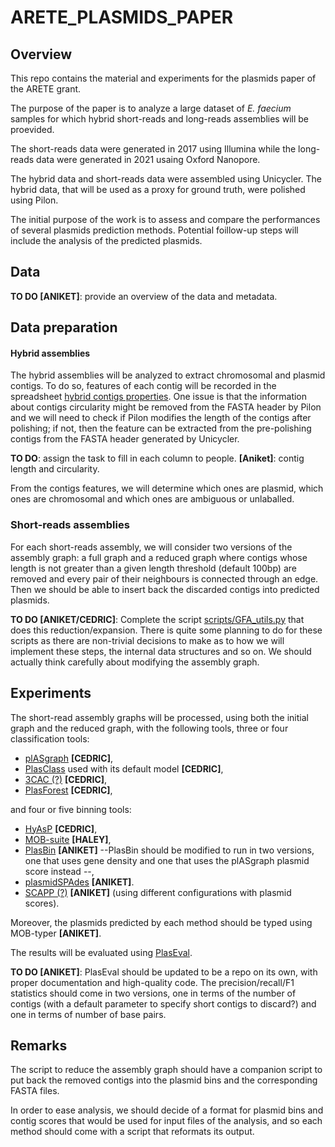 # ARETE_PLASMIDS_PAPER

## Overview

This repo contains the material and experiments for the plasmids paper of the ARETE grant.

The purpose of the paper is to analyze a large dataset of *E. faecium* samples for which hybrid short-reads and long-reads assemblies will be proevided.  

The short-reads data were generated in 2017 using Illumina while the long-reads data were generated in 2021 usaing Oxford Nanopore.

The hybrid data and short-reads data were assembled using Unicycler. The hybrid data, that will be used as a proxy for ground truth, were polished using Pilon.

The initial purpose of the work is to assess and compare the performances of several plasmids prediction methods. Potential foillow-up steps will include the analysis of the predicted plasmids.

## Data

**TO DO [ANIKET]**: provide an overview of the data and metadata.

## Data preparation

#### Hybrid assemblies

The hybrid assemblies will be analyzed to extract chromosomal and plasmid contigs. To do so, features of each contig will be recorded in the spreadsheet
<a href="https://docs.google.com/spreadsheets/d/1TYZfiw3Tucnz9zZE81R3uaRorE0WGbjU6eGbrT2gTYI">hybrid contigs properties</a>. One issue is that the information about contigs circularity might be removed from the FASTA header by Pilon and we will need to check if Pilon modifies the length of the contigs after polishing; if not, then the feature can be extracted from the pre-polishing contigs from the FASTA header generated by Unicycler.

**TO DO**: assign the task to fill in each column to people. **[Aniket]**: contig length and circularity.

From the contigs features, we will determine which ones are plasmid, which ones are chromosomal and which ones are ambiguous or unlaballed.

### Short-reads assemblies

For each short-reads assembly, we will consider two versions of the assembly graph: a full graph and a reduced graph where contigs whose length is not greater than a given length threshold (default 100bp) are removed and every pair of their neighbours is connected through an edge. Then we should be able to insert back the discarded contigs into predicted plasmids.

**TO DO [ANIKET/CEDRIC]**:  Complete the script [scripts/GFA_utils.py](scripts/GFA_utils.py) that does this reduction/expansion. There is quite some planning to do for these scripts as there are non-trivial decisions to make as to how we will implement these steps, the internal data structures and so on. We should actually think carefully about modifying the assembly graph.

## Experiments

The short-read assembly graphs will be processed, using both the initial graph and the reduced graph, with the following tools, three or four classification tools:
- <a href="https://github.com/cchauve/plASgraph">plASgraph</a> **[CEDRIC]**,
- <a href="https://github.com/Shamir-Lab/PlasClass">PlasClass</a> used with its default model **[CEDRIC]**,
- <a href="https://github.com/Shamir-Lab/3CAC">3CAC (?)</a> **[CEDRIC]**,
- <a href="">PlasForest</a> **[CEDRIC]**,  

and four or five binning tools:  
- <a href="https://github.com/cchauve/HyAsP">HyAsP</a> **[CEDRIC]**,
- <a href="https://github.com/phac-nml/mob-suite">MOB-suite</a> **[HALEY]**,
- <a href="https://github.com/cchauve/PlasBin">PlasBin</a> **[ANIKET]** --PlasBin should be modified to run in two versions, one that uses gene density and one that uses the plASgraph plasmid score instead --,
- <a href="https://cab.spbu.ru/software/plasmid-spades/">plasmidSPAdes</a> **[ANIKET]**.
- <a href="https://github.com/Shamir-Lab/SCAPP">SCAPP (?)</a> **[ANIKET]** (using different configurations with plasmid scores).

Moreover, the plasmids predicted by each method should be typed using MOB-typer **[ANIKET]**.

The results will be evaluated using <a href="https://github.com/acme92/PlasEval">PlasEval</a>.

**TO DO [ANIKET]**: PlasEval should be updated to be a repo on its own, with proper documentation and high-quality code.  The precision/recall/F1 statistics should come in two versions, one in terms of the number of contigs (with a default parameter to specify short contigs to discard?) and one in terms of number of base pairs.

## Remarks

The script to reduce the assembly graph should have a companion script to put back the removed contigs into the plasmid bins and the corresponding FASTA files.  

In order to ease analysis, we should decide of a format for plasmid bins and contig scores that would be used for input files of the analysis, and so each method should come with a script that reformats its output.
